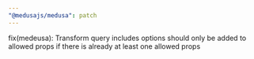 ```yaml
---
"@medusajs/medusa": patch
---
```


fix(medeusa): Transform query includes options should only be added to allowed props if there is already at least one allowed props
